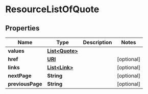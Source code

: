 

# ResourceListOfQuote

## Properties

Name | Type | Description | Notes
------------ | ------------- | ------------- | -------------
**values** | [**List&lt;Quote&gt;**](Quote.md) |  | 
**href** | [**URI**](URI.md) |  |  [optional]
**links** | [**List&lt;Link&gt;**](Link.md) |  |  [optional]
**nextPage** | **String** |  |  [optional]
**previousPage** | **String** |  |  [optional]



